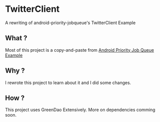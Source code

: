 # TwitterClient
A rewriting of android-priority-jobqueue's TwitterClient Example

## What ?
Most of this project is a copy-and-paste from [Android Priority Job Queue Example](https://github.com/yigit/android-priority-jobqueue/tree/master/examples/twitter)

## Why ?
I rewrote this project to learn about it and I did some changes.

## How ?
This project uses GreenDao Extensively. More on dependencies comming soon.
  
